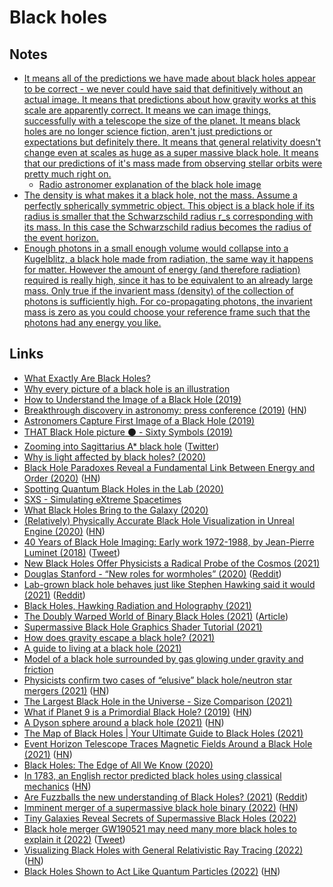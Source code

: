 # Black holes

## Notes

- [It means all of the predictions we have made about black holes appear to be correct - we never could have said that definitively without an actual image. It means that predictions about how gravity works at this scale are apparently correct. It means we can image things, successfully with a telescope the size of the planet. It means black holes are no longer science fiction, aren't just predictions or expectations but definitely there. It means that general relativity doesn't change even at scales as huge as a super massive black hole. It means that our predictions of it's mass made from observing stellar orbits were pretty much right on.](https://www.reddit.com/r/space/comments/bblt4f/astronomers_capture_first_image_of_a_black_hole/)
  - [Radio astronomer explanation of the black hole image](https://www.reddit.com/r/space/comments/bblt4f/astronomers_capture_first_image_of_a_black_hole/ekjmm6g/)
- [The density is what makes it a black hole, not the mass. Assume a perfectly spherically symmetric object. This object is a black hole if its radius is smaller that the Schwarzschild radius r_s corresponding with its mass. In this case the Schwarzschild radius becomes the radius of the event horizon.](https://www.reddit.com/r/AskPhysics/comments/n0ei7i/since_black_holes_are_constantly_losing_mass_is/)
- [Enough photons in a small enough volume would collapse into a Kugelblitz, a black hole made from radiation, the same way it happens for matter. However the amount of energy (and therefore radiation) required is really high, since it has to be equivalent to an already large mass. Only true if the invarient mass (density) of the collection of photons is sufficiently high. For co-propagating photons, the invarient mass is zero as you could choose your reference frame such that the photons had any energy you like.](https://www.reddit.com/r/AskPhysics/comments/rpzcjp/is_there_any_limit_to_how_many_photons_can_fit_in/)

## Links

- [What Exactly Are Black Holes?](https://www.youtube.com/watch?v=Tx693Je7VG4)
- [Why every picture of a black hole is an illustration](https://www.youtube.com/watch?v=v9gPAj7lXU0)
- [How to Understand the Image of a Black Hole (2019)](https://www.youtube.com/watch?v=zUyH3XhpLTo)
- [Breakthrough discovery in astronomy: press conference (2019)](https://www.youtube.com/watch?v=Dr20f19czeE) ([HN](https://news.ycombinator.com/item?id=19624226))
- [Astronomers Capture First Image of a Black Hole (2019)](https://www.reddit.com/r/space/comments/bblt4f/astronomers_capture_first_image_of_a_black_hole/)
- [THAT Black Hole picture ⚫ - Sixty Symbols (2019)](https://www.youtube.com/watch?v=rflupY5Aa-Q)
- [Zooming into Sagittarius A\* black hole](https://www.youtube.com/watch?v=DRCD-zx5QFA) ([Twitter](https://twitter.com/anderssandberg/status/1258871125490184192))
- [Why is light affected by black holes? (2020)](https://www.reddit.com/r/AskPhysics/comments/gjl29o/why_is_light_affected_by_black_holes/)
- [Black Hole Paradoxes Reveal a Fundamental Link Between Energy and Order (2020)](https://www.quantamagazine.org/black-hole-paradoxes-reveal-a-fundamental-link-between-energy-and-order-20200528/) ([HN](https://news.ycombinator.com/item?id=23358777))
- [Spotting Quantum Black Holes in the Lab (2020)](https://www.quantamagazine.org/john-preskill-quantum-computing-may-help-us-study-quantum-gravity-20200715)
- [SXS - Simulating eXtreme Spacetimes](https://www.black-holes.org/)
- [What Black Holes Bring to the Galaxy (2020)](https://www.theatlantic.com/science/archive/2020/10/what-black-holes-bring-to-the-galaxy/616631/)
- [(Relatively) Physically Accurate Black Hole Visualization in Unreal Engine (2020)](https://twitter.com/overdrawxyz/status/1316066431684030464) ([HN](https://news.ycombinator.com/item?id=24773546))
- [40 Years of Black Hole Imaging: Early work 1972-1988, by Jean-Pierre Luminet (2018)](https://blogs.futura-sciences.com/e-luminet/2018/03/07/45-years-black-hole-imaging-1-early-work-1972-1988/) ([Tweet](https://twitter.com/AvatarDomy/status/1328249809560547328))
- [New Black Holes Offer Physicists a Radical Probe of the Cosmos (2021)](https://www.quantamagazine.org/new-black-holes-offer-physicists-a-radical-probe-of-the-cosmos-20210217/)
- [Douglas Stanford - “New roles for wormholes” (2020)](https://www.youtube.com/watch?v=-hfcApA9s8Q) ([Reddit](https://www.reddit.com/r/Physics/comments/lsf9tk/new_roles_for_wormholes_accessible_stanford/))
- [Lab-grown black hole behaves just like Stephen Hawking said it would (2021)](https://www.livescience.com/black-hole-analog-confirms-hawking.html) ([Reddit](https://www.reddit.com/r/EverythingScience/comments/lwd6km/labgrown_black_hole_behaves_just_like_stephen/))
- [Black Holes, Hawking Radiation and Holography (2021)](https://www.youtube.com/watch?v=WnkMchdz1AY)
- [The Doubly Warped World of Binary Black Holes (2021)](https://www.youtube.com/watch?v=rQcKIN9vj3U) ([Article](https://www.nasa.gov/feature/goddard/2021/new-nasa-visualization-probes-the-light-bending-dance-of-binary-black-holes))
- [Supermassive Black Hole Graphics Shader Tutorial (2021)](https://kelvinvanhoorn.wordpress.com/2021/04/20/supermassive-black-hole-tutorial/)
- [How does gravity escape a black hole? (2021)](https://www.reddit.com/r/AskPhysics/comments/nqc9b5/how_does_gravity_escape_a_black_hole/)
- [A guide to living at a black hole (2021)](https://arstechnica.com/science/2021/06/a-guide-to-living-at-a-black-hole/)
- [Model of a black hole surrounded by gas glowing under gravity and friction](https://twitter.com/physicsJ/status/1408769989486673928)
- [Physicists confirm two cases of “elusive” black hole/neutron star mergers (2021)](https://arstechnica.com/science/2021/06/physicists-confirm-two-cases-of-elusive-black-hole-neutron-star-mergers/) ([HN](https://news.ycombinator.com/item?id=27676066))
- [The Largest Black Hole in the Universe - Size Comparison (2021)](https://www.youtube.com/watch?v=0FH9cgRhQ-k)
- [What if Planet 9 is a Primordial Black Hole? (2019)](https://arxiv.org/abs/1909.11090) ([HN](https://news.ycombinator.com/item?id=28167058))
- [A Dyson sphere around a black hole (2021)](https://arxiv.org/abs/2106.15181) ([HN](https://news.ycombinator.com/item?id=28230092))
- [The Map of Black Holes | Your Ultimate Guide to Black Holes (2021)](https://www.youtube.com/watch?v=Wf0uxjWGwPk)
- [Event Horizon Telescope Traces Magnetic Fields Around a Black Hole (2021)](https://aasnova.org/2021/03/24/event-horizon-telescope-traces-magnetic-fields-around-a-black-hole/) ([HN](https://news.ycombinator.com/item?id=28466027))
- [Black Holes: The Edge of All We Know (2020)](https://letterboxd.com/film/black-holes-the-edge-of-all-we-know/)
- [In 1783, an English rector predicted black holes using classical mechanics](https://interestingengineering.com/forgotten-preacher-predicts-black-holes-a-century-before-einstein) ([HN](https://news.ycombinator.com/item?id=29026073))
- [Are Fuzzballs the new understanding of Black Holes? (2021)](https://www.youtube.com/watch?v=RbvVeVHVcgs) ([Reddit](https://www.reddit.com/r/Physics/comments/rkaqkr/my_friend_made_a_video_interviewing_a_famous/))
- [Imminent merger of a supermassive black hole binary (2022)](https://arxiv.org/abs/2201.11633) ([HN](https://news.ycombinator.com/item?id=30228095))
- [Tiny Galaxies Reveal Secrets of Supermassive Black Holes (2022)](https://www.quantamagazine.org/tiny-galaxies-reveal-secrets-of-supermassive-black-holes-20220314/)
- [Black hole merger GW190521 may need many more black holes to explain it (2022)](https://www.syfy.com/syfy-wire/bad-astronomy-black-hole-merger-gw190521) ([Tweet](https://twitter.com/BadAstronomer/status/1503391937616879624))
- [Visualizing Black Holes with General Relativistic Ray Tracing (2022)](https://blog.seanholloway.com/2022/03/13/visualizing-black-holes-with-general-relativistic-ray-tracing/) ([HN](https://news.ycombinator.com/item?id=30678731))
- [Black Holes Shown to Act Like Quantum Particles (2022)](https://www.quantamagazine.org/massive-black-holes-shown-to-act-like-quantum-particles-20220329/) ([HN](https://news.ycombinator.com/item?id=30843723))
